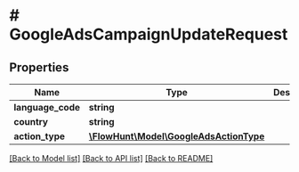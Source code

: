 # # GoogleAdsCampaignUpdateRequest

## Properties

Name | Type | Description | Notes
------------ | ------------- | ------------- | -------------
**language_code** | **string** |  |
**country** | **string** |  |
**action_type** | [**\FlowHunt\Model\GoogleAdsActionType**](GoogleAdsActionType.md) |  |

[[Back to Model list]](../../README.md#models) [[Back to API list]](../../README.md#endpoints) [[Back to README]](../../README.md)
